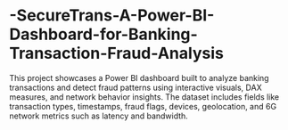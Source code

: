 # -SecureTrans-A-Power-BI-Dashboard-for-Banking-Transaction-Fraud-Analysis
This project showcases a Power BI dashboard built to analyze banking transactions and detect fraud patterns using interactive visuals, DAX measures, and network behavior insights. The dataset includes fields like transaction types, timestamps, fraud flags, devices, geolocation, and 6G network metrics such as latency and bandwidth.
